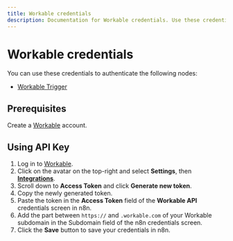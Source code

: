 ```yaml
---
title: Workable credentials
description: Documentation for Workable credentials. Use these credentials to authenticate Workable in n8n, a workflow automation platform.
---
```


# Workable credentials

You can use these credentials to authenticate the following nodes:

- [Workable Trigger](/integrations/builtin/trigger-nodes/n8n-nodes-base.workabletrigger/)

## Prerequisites

Create a [Workable](https://www.workable.com/) account.

## Using API Key

1. Log in to [Workable](https://www.workable.com/).
2. Click on the avatar on the top-right and select **Settings**, then **[Integrations](https://workable.com/backend/settings/integrations)**.
3. Scroll down to **Access Token** and click **Generate new token**.
4. Copy the newly generated token.
6. Paste the token in the **Access Token** field of the **Workable API** credentials screen in n8n.
7. Add the part between `https://` and `.workable.com` of your Workable subdomain in the Subdomain field of the n8n credentials screen.
8. Click the **Save** button to save your credentials in n8n.

